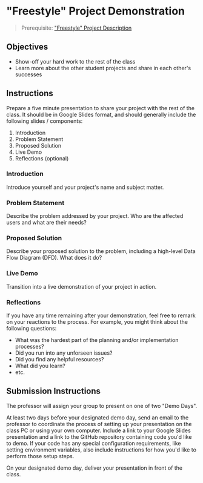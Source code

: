 # "Freestyle" Project Demonstration

> Prerequisite: ["Freestyle" Project Description](/projects/freestyle.md)

## Objectives

  + Show-off your hard work to the rest of the class
  + Learn more about the other student projects and share in each other's successes

## Instructions

Prepare a five minute presentation to share your project with the rest of the class. It should be in Google Slides format, and should generally include the following slides / components:

  1. Introduction
  2. Problem Statement
  3. Proposed Solution
  4. Live Demo
  5. Reflections (optional)

### Introduction

Introduce yourself and your project's name and subject matter.

### Problem Statement

Describe the problem addressed by your project. Who are the affected users and what are their needs?

### Proposed Solution

Describe your proposed solution to the problem, including a high-level Data Flow Diagram (DFD). What does it do?

### Live Demo

Transition into a live demonstration of your project in action.

### Reflections

If you have any time remaining after your demonstration, feel free to remark on your reactions to the process. For example, you might think about the following questions:

  + What was the hardest part of the planning and/or implementation processes?
  + Did you run into any unforseen issues?
  + Did you find any helpful resources?
  + What did you learn?
  + etc.

## Submission Instructions

The professor will assign your group to present on one of two "Demo Days".

At least two days before your designated demo day, send an email to the professor to coordinate the process of setting up your presentation on the class PC or using your own computer. Include a link to your Google Slides presentation and a link to the GitHub repository containing code you'd like to demo. If your code has any special configuration requirements, like setting environment variables, also include instructions for how you'd like to perform those setup steps.

On your designated demo day, deliver your presentation in front of the class.
